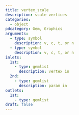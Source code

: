 ```yaml
---
title: vertex_scale
description: scale vertices
categories:
  - object
pdcategory: Gem, Graphics
arguments:
  - type: symbol
    description: v, c, t, or n
  - type: symbol
    description: v, c, t, or n
inlets:
  1st:
    - type: gemlist
      description: vertex in
  2nd:
    - type: gemlist
      description: param in
outlets:
  1st:
    - type: gemlist
draft: false
---
```


